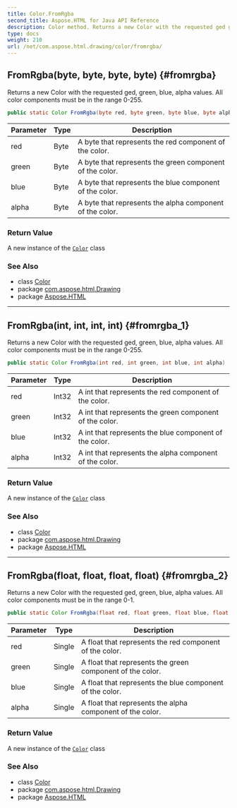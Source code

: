 ```yaml
---
title: Color.FromRgba
second_title: Aspose.HTML for Java API Reference
description: Color method. Returns a new Color with the requested ged green blue alpha values. All color components must be in the range 0-255
type: docs
weight: 210
url: /net/com.aspose.html.drawing/color/fromrgba/
---
```

## FromRgba(byte, byte, byte, byte) {#fromrgba}

Returns a new Color with the requested ged, green, blue, alpha values. All color components must be in the range 0-255.

```java
public static Color FromRgba(byte red, byte green, byte blue, byte alpha)
```

| Parameter | Type | Description |
| --- | --- | --- |
| red | Byte | A byte that represents the red component of the color. |
| green | Byte | A byte that represents the green component of the color. |
| blue | Byte | A byte that represents the blue component of the color. |
| alpha | Byte | A byte that represents the alpha component of the color. |

### Return Value

A new instance of the [`Color`](../) class

### See Also

* class [Color](../)
* package [com.aspose.html.Drawing](../../color/)
* package [Aspose.HTML](../../../)

---

## FromRgba(int, int, int, int) {#fromrgba_1}

Returns a new Color with the requested ged, green, blue, alpha values. All color components must be in the range 0-255.

```java
public static Color FromRgba(int red, int green, int blue, int alpha)
```

| Parameter | Type | Description |
| --- | --- | --- |
| red | Int32 | A int that represents the red component of the color. |
| green | Int32 | A int that represents the green component of the color. |
| blue | Int32 | A int that represents the blue component of the color. |
| alpha | Int32 | A int that represents the alpha component of the color. |

### Return Value

A new instance of the [`Color`](../) class

### See Also

* class [Color](../)
* package [com.aspose.html.Drawing](../../color/)
* package [Aspose.HTML](../../../)

---

## FromRgba(float, float, float, float) {#fromrgba_2}

Returns a new Color with the requested ged, green, blue, alpha values. All color components must be in the range 0-1.

```java
public static Color FromRgba(float red, float green, float blue, float alpha)
```

| Parameter | Type | Description |
| --- | --- | --- |
| red | Single | A float that represents the red component of the color. |
| green | Single | A float that represents the green component of the color. |
| blue | Single | A float that represents the blue component of the color. |
| alpha | Single | A float that represents the alpha component of the color. |

### Return Value

A new instance of the [`Color`](../) class

### See Also

* class [Color](../)
* package [com.aspose.html.Drawing](../../color/)
* package [Aspose.HTML](../../../)
